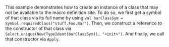This example demonstrates how to create an instance of a class that may not be available to the macro definition site. To do so, we first get a symbol of that class via its full name by using `val barClassSym = Symbol.requiredClass("stuff.Foo.Bar")`. Then, we construct a reference to the constructor of that class via `Select.unique(New(TypeIdent(barClassSym)), "<init>")`. And finally, we call that constructor via `Apply`.